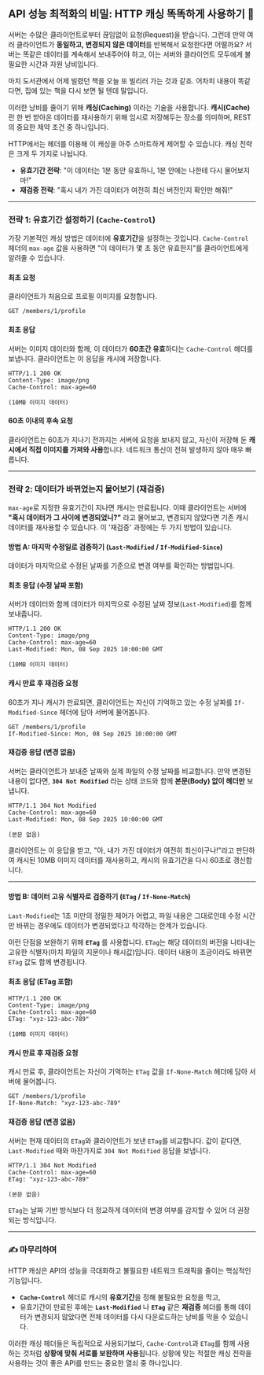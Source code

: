 ## API 성능 최적화의 비밀: HTTP 캐싱 똑똑하게 사용하기 🧠

서버는 수많은 클라이언트로부터 끊임없이 요청(Request)을 받습니다. 그런데 만약 여러 클라이언트가 **동일하고, 변경되지 않은 데이터**를 반복해서 요청한다면 어떨까요? 서버는 똑같은 데이터를 계속해서 보내주어야 하고, 이는 서버와 클라이언트 모두에게 불필요한 시간과 자원 낭비입니다.

마치 도서관에서 어제 빌렸던 책을 오늘 또 빌리러 가는 것과 같죠. 어차피 내용이 똑같다면, 집에 있는 책을 다시 보면 될 텐데 말입니다.

이러한 낭비를 줄이기 위해 **캐싱(Caching)** 이라는 기술을 사용합니다. **캐시(Cache)** 란 한 번 받아온 데이터를 재사용하기 위해 임시로 저장해두는 장소를 의미하며, REST의 중요한 제약 조건 중 하나입니다.

HTTP에서는 헤더를 이용해 이 캐싱을 아주 스마트하게 제어할 수 있습니다. 캐싱 전략은 크게 두 가지로 나뉩니다.

- **유효기간 전략**: "이 데이터는 1분 동안 유효하니, 1분 안에는 나한테 다시 물어보지 마\!"
- **재검증 전략**: "혹시 내가 가진 데이터가 여전히 최신 버전인지 확인만 해줘\!"

---

### 전략 1: 유효기간 설정하기 (`Cache-Control`)

가장 기본적인 캐싱 방법은 데이터에 **유효기간**을 설정하는 것입니다. `Cache-Control` 헤더의 `max-age` 값을 사용하면 "이 데이터가 몇 초 동안 유효한지"를 클라이언트에게 알려줄 수 있습니다.

#### **최초 요청**

클라이언트가 처음으로 프로필 이미지를 요청합니다.

```http
GET /members/1/profile
```

#### **최초 응답**

서버는 이미지 데이터와 함께, 이 데이터가 **60초간 유효**하다는 `Cache-Control` 헤더를 보냅니다. 클라이언트는 이 응답을 캐시에 저장합니다.

```http
HTTP/1.1 200 OK
Content-Type: image/png
Cache-Control: max-age=60

(10MB 이미지 데이터)
```

#### **60초 이내의 후속 요청**

클라이언트는 60초가 지나기 전까지는 서버에 요청을 보내지 않고, 자신이 저장해 둔 **캐시에서 직접 이미지를 가져와 사용**합니다. 네트워크 통신이 전혀 발생하지 않아 매우 빠릅니다.

---

### 전략 2: 데이터가 바뀌었는지 물어보기 (재검증)

`max-age`로 지정한 유효기간이 지나면 캐시는 만료됩니다. 이때 클라이언트는 서버에 **"혹시 데이터가 그 사이에 변경되었니?"** 라고 물어보고, 변경되지 않았다면 기존 캐시 데이터를 재사용할 수 있습니다. 이 '재검증' 과정에는 두 가지 방법이 있습니다.

#### 방법 A: 마지막 수정일로 검증하기 (`Last-Modified` / `If-Modified-Since`)

데이터가 마지막으로 수정된 날짜를 기준으로 변경 여부를 확인하는 방법입니다.

#### **최초 응답 (수정 날짜 포함)**

서버가 데이터와 함께 데이터가 마지막으로 수정된 날짜 정보(`Last-Modified`)를 함께 보내줍니다.

```http
HTTP/1.1 200 OK
Content-Type: image/png
Cache-Control: max-age=60
Last-Modified: Mon, 08 Sep 2025 10:00:00 GMT

(10MB 이미지 데이터)
```

#### **캐시 만료 후 재검증 요청**

60초가 지나 캐시가 만료되면, 클라이언트는 자신이 기억하고 있는 수정 날짜를 `If-Modified-Since` 헤더에 담아 서버에 물어봅니다.

```http
GET /members/1/profile
If-Modified-Since: Mon, 08 Sep 2025 10:00:00 GMT
```

#### **재검증 응답 (변경 없음)**

서버는 클라이언트가 보내준 날짜와 실제 파일의 수정 날짜를 비교합니다. 만약 변경된 내용이 없다면, **`304 Not Modified`** 라는 상태 코드와 함께 **본문(Body) 없이 헤더만** 보냅니다.

```http
HTTP/1.1 304 Not Modified
Cache-Control: max-age=60
Last-Modified: Mon, 08 Sep 2025 10:00:00 GMT

(본문 없음)
```

클라이언트는 이 응답을 받고, "아, 내가 가진 데이터가 여전히 최신이구나\!"라고 판단하여 캐시된 10MB 이미지 데이터를 재사용하고, 캐시의 유효기간을 다시 60초로 갱신합니다.

---

#### 방법 B: 데이터 고유 식별자로 검증하기 (`ETag` / `If-None-Match`)

`Last-Modified`는 1초 미만의 정밀한 제어가 어렵고, 파일 내용은 그대로인데 수정 시간만 바뀌는 경우에도 데이터가 변경되었다고 착각하는 한계가 있습니다.

이런 단점을 보완하기 위해 **`ETag`** 를 사용합니다. `ETag`는 해당 데이터의 버전을 나타내는 고유한 식별자(마치 파일의 지문이나 해시값)입니다. 데이터 내용이 조금이라도 바뀌면 `ETag` 값도 함께 변경됩니다.

#### **최초 응답 (ETag 포함)**

```http
HTTP/1.1 200 OK
Content-Type: image/png
Cache-Control: max-age=60
ETag: "xyz-123-abc-789"

(10MB 이미지 데이터)
```

#### **캐시 만료 후 재검증 요청**

캐시 만료 후, 클라이언트는 자신이 기억하는 `ETag` 값을 `If-None-Match` 헤더에 담아 서버에 물어봅니다.

```http
GET /members/1/profile
If-None-Match: "xyz-123-abc-789"
```

#### **재검증 응답 (변경 없음)**

서버는 현재 데이터의 `ETag`와 클라이언트가 보낸 `ETag`를 비교합니다. 값이 같다면, `Last-Modified` 때와 마찬가지로 `304 Not Modified` 응답을 보냅니다.

```http
HTTP/1.1 304 Not Modified
Cache-Control: max-age=60
ETag: "xyz-123-abc-789"

(본문 없음)
```

`ETag`는 날짜 기반 방식보다 더 정교하게 데이터의 변경 여부를 감지할 수 있어 더 권장되는 방식입니다.

---

### ✍️ 마무리하며

HTTP 캐싱은 API의 성능을 극대화하고 불필요한 네트워크 트래픽을 줄이는 핵심적인 기능입니다.

- **`Cache-Control`** 헤더로 캐시의 **유효기간**을 정해 불필요한 요청을 막고,
- 유효기간이 만료된 후에는 **`Last-Modified`** 나 **`ETag`** 같은 **재검증** 헤더를 통해 데이터가 변경되지 않았다면 전체 데이터를 다시 다운로드하는 낭비를 막을 수 있습니다.

이러한 캐싱 헤더들은 독립적으로 사용되기보다, `Cache-Control`과 `ETag`를 함께 사용하는 것처럼 **상황에 맞춰 서로를 보완하며 사용**됩니다. 상황에 맞는 적절한 캐싱 전략을 사용하는 것이 좋은 API를 만드는 중요한 열쇠 중 하나입니다.
